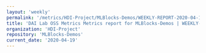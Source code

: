 ```yaml
---
layout: 'weekly'
permalink: '/metrics/HDI-Project/MLBlocks-Demos/WEEKLY-REPORT-2020-04-19'
title: 'DAI Lab OSS Metrics Metrics report for MLBlocks-Demos | WEEKLY-REPORT-2020-04-19'
organization: 'HDI-Project'
repository: 'MLBlocks-Demos'
current_date: '2020-04-19'
---
```

